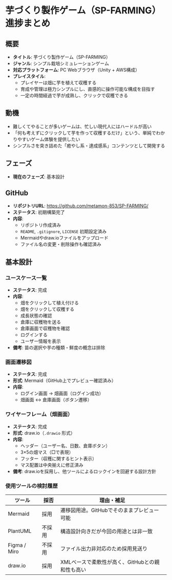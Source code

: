 
# 芋づくり製作ゲーム（SP-FARMING）進捗まとめ

## 概要

- **タイトル**: 芋づくり製作ゲーム（SP-FARMING）
- **ジャンル**: シンプル栽培シミュレーションゲーム
- **対応プラットフォーム**: PC Webブラウザ（Unity + AWS構成）
- **プレイスタイル**:
  - プレイヤーは畑に芋を植えて収穫する
  - 育成や管理は極力シンプルにし、直感的に操作可能な構成を目指す
  - 一定の時間経過で芋が成熟し、クリックで収穫できる


## 動機

- 難しくてやることが多いゲームは、忙しい現代人にはハードルが高い
- 「何も考えずにクリックして芋を作って収穫するだけ」という、単純でわかりやすいゲーム体験を提供したい
- シンプルさを突き詰めた「癒やし系・達成感系」コンテンツとして開発する

## フェーズ

- **現在のフェーズ**: 基本設計

## GitHub

- **リポジトリURL**: https://github.com/metamon-853/SP-FARMING/
- **ステータス**: 初期構築完了
- **内容**:
  - リポジトリ作成済み
  - `README`, `.gitignore`, `LICENSE` 初期設定済み
  - Mermaidやdraw.ioファイルをアップロード
  - ファイル名の変更・削除操作も確認済み

## 基本設計

### ユースケース一覧

- **ステータス**: 完成
- **内容**:
  - 畑をクリックして植え付ける
  - 畑をクリックして収穫する
  - 成長状態の確認
  - 倉庫に収穫物を送る
  - 倉庫画面で収穫物を確認
  - ログインする
  - ユーザー情報を表示
- **備考**: 苗の選択や芋の種類・鮮度の概念は排除

### 画面遷移図

- **ステータス**: 完成
- **形式**: Mermaid（GitHub上でプレビュー確認済み）
- **内容**:
  - ログイン画面 → 畑画面（ログイン成功）
  - 畑画面 ↔ 倉庫画面（ボタン遷移）

### ワイヤーフレーム（畑画面）

- **ステータス**: 完成
- **形式**: draw.io（`.drawio` 形式）
- **内容**:
  - ヘッダー（ユーザー名、日数、倉庫ボタン）
  - 3×5の畑マス（□で表現）
  - フッター（収穫に関するヒント表示）
  - マス配置は中央揃えに修正済み
- **備考**: draw.ioを採用し、他ツールによるロックインを回避する設計方針

### 使用ツールの検討履歴

| ツール        | 採否     | 理由・補足                                     |
|---------------|----------|------------------------------------------------|
| Mermaid       | 採用     | 遷移図用途。GitHubでそのままプレビュー可能    |
| PlantUML      | 不採用   | 構造設計向きだが今回の用途とは非一致           |
| Figma / Miro  | 不採用   | ファイル出力非対応のため採用見送り             |
| draw.io       | 採用     | XMLベースで柔軟性が高く、GitHubとの親和性も高い |
